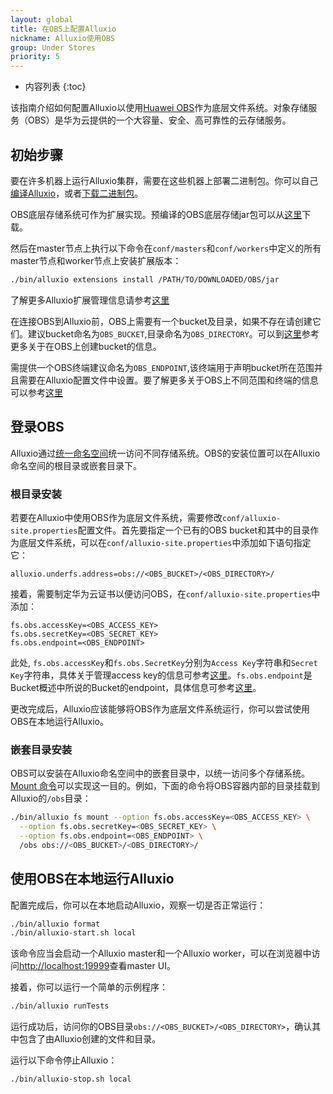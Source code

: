 ```yaml
---
layout: global
title: 在OBS上配置Alluxio
nickname: Alluxio使用OBS
group: Under Stores
priority: 5
---
```


* 内容列表
{:toc}

该指南介绍如何配置Alluxio以使用[Huawei OBS](http://www.huaweicloud.com/en-us/product/obs.html)作为底层文件系统。对象存储服务（OBS）是华为云提供的一个大容量、安全、高可靠性的云存储服务。

## 初始步骤

要在许多机器上运行Alluxio集群，需要在这些机器上部署二进制包。你可以自己[编译Alluxio](Building-Alluxio-From-Source.html)，或者[下载二进制包](Running-Alluxio-Locally.html)。

OBS底层存储系统可作为扩展实现。预编译的OBS底层存储jar包可以从[这里](https://github.com/Alluxio/alluxio-extensions/tree/master/underfs/obs/target)下载。

然后在master节点上执行以下命令在`conf/masters`和`conf/workers`中定义的所有master节点和worker节点上安装扩展版本：

```bash
./bin/alluxio extensions install /PATH/TO/DOWNLOADED/OBS/jar
```

了解更多Alluxio扩展管理信息请参考[这里](UFSExtensions.html) 

在连接OBS到Alluxio前，OBS上需要有一个bucket及目录，如果不存在请创建它们。建议bucket命名为`OBS_BUCKET`,目录命名为`OBS_DIRECTORY`。可以到[这里](http://support.huaweicloud.com/en-us/qs-obs/en-us_topic_0046535383.html)参考更多关于在OBS上创建bucket的信息。

需提供一个OBS终端建议命名为`OBS_ENDPOINT`,该终端用于声明bucket所在范围并且需要在Alluxio配置文件中设置。要了解更多关于OBS上不同范围和终端的信息可以参考[这里](http://support.huaweicloud.com/en-us/qs-obs/en-us_topic_0075679174.html)

## 登录OBS

Alluxio通过[统一命名空间](Unified-and-Transparent-Namespace.html)统一访问不同存储系统。OBS的安装位置可以在Alluxio命名空间的根目录或嵌套目录下。

### 根目录安装
若要在Alluxio中使用OBS作为底层文件系统，需要修改`conf/alluxio-site.properties`配置文件。首先要指定一个已有的OBS bucket和其中的目录作为底层文件系统，可以在`conf/alluxio-site.properties`中添加如下语句指定它：

```
alluxio.underfs.address=obs://<OBS_BUCKET>/<OBS_DIRECTORY>/
```

接着，需要制定华为云证书以便访问OBS，在`conf/alluxio-site.properties`中添加：

```
fs.obs.accessKey=<OBS_ACCESS_KEY>
fs.obs.secretKey=<OBS_SECRET_KEY>
fs.obs.endpoint=<OBS_ENDPOINT>
```

此处, `fs.obs.accessKey`和`fs.obs.SecretKey`分别为`Access Key`字符串和`Secret Key`字符串，具体关于管理access key的信息可参考[这里](http://support.huaweicloud.com/en-us/usermanual-ca/en-us_topic_0046606340.html)。`fs.obs.endpoint`是Bucket概述中所说的Bucket的endpoint，具体信息可参考[这里](http://support.huaweicloud.com/en-us/qs-obs/en-us_topic_0075679174.html)。

更改完成后，Alluxio应该能够将OBS作为底层文件系统运行，你可以尝试使用OBS在本地运行Alluxio。

### 嵌套目录安装

OBS可以安装在Alluxio命名空间中的嵌套目录中，以统一访问多个存储系统。[Mount 命令](Command-Line-Interface.html#mount)可以实现这一目的。例如，下面的命令将OBS容器内部的目录挂载到Alluxio的`/obs`目录：

```bash
./bin/alluxio fs mount --option fs.obs.accessKey=<OBS_ACCESS_KEY> \
  --option fs.obs.secretKey=<OBS_SECRET_KEY> \
  --option fs.obs.endpoint=<OBS_ENDPOINT> \
  /obs obs://<OBS_BUCKET>/<OBS_DIRECTORY>/
```

## 使用OBS在本地运行Alluxio

配置完成后，你可以在本地启动Alluxio，观察一切是否正常运行：

```bash
./bin/alluxio format
./bin/alluxio-start.sh local
```

该命令应当会启动一个Alluxio master和一个Alluxio worker，可以在浏览器中访问[http://localhost:19999](http://localhost:19999)查看master UI。

接着，你可以运行一个简单的示例程序：

```bash
./bin/alluxio runTests
```

运行成功后，访问你的OBS目录`obs://<OBS_BUCKET>/<OBS_DIRECTORY>`，确认其中包含了由Alluxio创建的文件和目录。

运行以下命令停止Alluxio：

```bash
./bin/alluxio-stop.sh local
```

